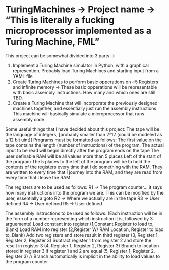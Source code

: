 # TuringMachines -> Project name -> “This is literally a fucking microprocessor implemented as a Turing Machine, FML”

This project can be somewhat divided into 3 parts ->

1) Implement a Turing Machine simulator in Python, with a graphical represention.  Probably load Turing Machines and starting input from a YAML file
2) Create Turing Machines to perform basic opperations on ~5 Registers and infinite memory -> These basic opperations will be representable with basic assembly instructions.  How many and which ones are still TBD.
3) Create a Turing Machine that will incorporate the previously designed machines together, and essentially just run the assembly instructions.  This machine will basically simulate a microprocessor that runs assembly code.

Some useful things that I have decided about this project:
  The tape will be the language of integers, [probably smaller than 2^12 (could be modeled as a 12 bit uint)]
  Programs must be formatted as follows:
    The first value on the tape contains the length (number of instructions) of the program.
    The actual input to be read will begin directly after the program ends on the tape
    The user definable RAM will be all values more than 5 places Left of the start of the program
    The 5 places to the left of the program will be to hold the contents of the registers every time that I do something with the RAM.
       They are written to every time that I journey into the RAM, and they are read from every time that I leave the RAM
       
  The registers are to be used as follows:
    R1 -> The program counter... it says how many instructions into the program we are. This can be modified by the user, essentially a goto
    R2 -> Where we actually are in the tape
    R3 -> User defined
    R4 -> User defined
    R5 -> User defined
    
  The assembly instructions to be used as follows: (Each instruction will be in the form of a number representing which instruction it is, followed by 3 arguements)
    Load constant into register (1,Constant,Register to load to, Blank)
    Load RAM into register (2,Register W/ RAM Location, Register to load to, Blank)
    Add two registers and store result in third register (3, Register 1, Register 2, Register 3)
    Subtract register 1 from register 2 and store the result in register 3 (4, Register 1, Register 2, Register 3)
    Branch to location stored in register 3 if register 1 and 2 are equal (5, Register 1, Register 2, Register 3) // Branch automatically is implicit in the ability to load values to the program counter
    

